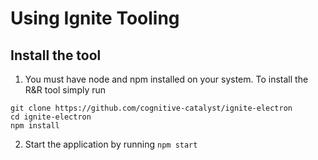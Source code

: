 # Using Ignite Tooling

## Install the tool

  1. You must have node and npm installed on your system. To install the R&R tool simply run

    git clone https://github.com/cognitive-catalyst/ignite-electron
    cd ignite-electron
    npm install
    
  2. Start the application by running `npm start`

